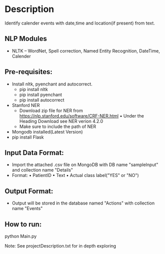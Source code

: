 # **Description** #
Identify calender events with date,time and location(if present) from text.

 ## **NLP Modules** ##
* NLTK – WordNet, Spell correction, Named Entity Recognition, DateTime, Calender 

Pre-requisites:
-------------------
- Install nltk, pyenchant and autocorrect.
    - pip install nltk
    - pip install pyenchant
    - pip install autocorrect
- Stanford NER
    - Download zip file for NER from https://nlp.stanford.edu/software/CRF-NER.html
        • Under the Heading Download see NER verion 4.2.0
    - Make sure to include the path of NER
- Mongodb installed(Latest Version)
- pip install Flask 

Input Data Format:
-------------------------
- Import the attached .csv file on MongoDB with DB name "sampleInput" and collection name "Details"
- Format:
    • PatientID
    • Text
    • Actual class label("YES" or "NO")
 
Output Format:
-------------------------
- Output will be stored in the database named "Actions" with collection name "Events"

How to run:
---------------
python Main.py

Note: See projectDescription.txt for in depth exploring
